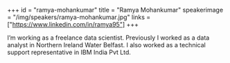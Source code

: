 +++
id = "ramya-mohankumar"
title = "Ramya Mohankumar"
speakerimage = "/img/speakers/ramya-mohankumar.jpg"
links = ["https://www.linkedin.com/in/ramya95"]
+++

I’m working as a freelance data scientist. Previously I worked as a data analyst in Northern Ireland Water Belfast. I also worked as a technical support representative in IBM India Pvt Ltd.